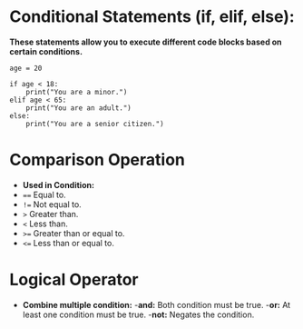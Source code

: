 # **Conditional Statements (if, elif, else):** 
**These statements allow you to execute different code blocks based on certain conditions.**
 
```
age = 20

if age < 18:
    print("You are a minor.")
elif age < 65:
    print("You are an adult.")
else:
    print("You are a senior citizen.")

```

# **Comparison Operation**
- **Used in Condition:**
 - ```==``` Equal to. 
 - ```!=``` Not equal to.
 - ```>```  Greater than.
 - ```<```  Less than.
 - ```>=``` Greater than or equal to.
 - ```<=``` Less than or equal to.

# Logical Operator
- **Combine multiple condition:**
 -**and:** Both condition must be true.
 -**or:**  At least one condition must be true.
 -**not:** Negates the condition.